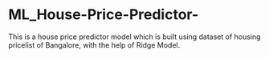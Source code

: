 # ML_House-Price-Predictor-
This is a house price predictor model which is built using dataset of housing pricelist of Bangalore, with the help of Ridge Model. 
